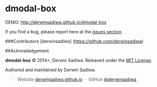 dmodal-box
=========

DEMO: http://derwinsadiwa.github.io/dmodal-box

If you find a bug, please report here at the [issues section](https://github.com/derwinsadiwa/dmodal-box/issues).

###Contributors
[derwinsadiwa] (https://github.com/derwinsadiwa)

##Acknowledgement

**dmodal-box** © 2014+, Derwin Sadiwa. Released under the [MIT License](http://opensource.org/licenses/mit-license.php).<br>

Authored and maintained by Derwin Sadiwa.

> Website [derwinsadiwa.github.io](http://derwinsadiwa.github.io) &nbsp;&middot;&nbsp;
> GitHub [@derwinsadiwa](https://github.com/derwinsadiwa) &nbsp;&nbsp;
